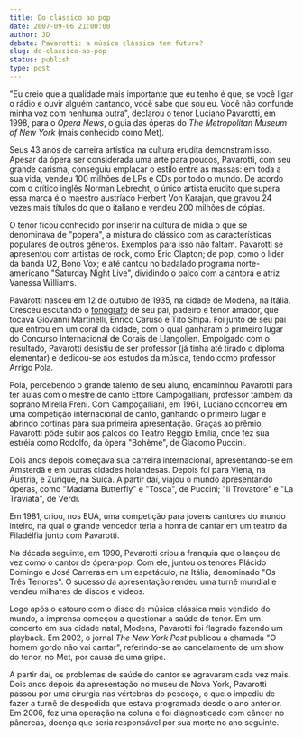 ```yaml
---
title: Do clássico ao pop
date: 2007-09-06 21:00:00
author: JD
debate: Pavarotti: a música clássica tem futuro?
slug: do-classico-ao-pop
status: publish 
type: post
---
```


"Eu creio que a qualidade mais importante que eu tenho é que, se você ligar o rádio e ouvir alguém cantando, você sabe que sou eu. Você não confunde minha voz com nenhuma outra", declarou o tenor Luciano Pavarotti, em 1998, para o *Opera News*, o guia das óperas do *The Metropolitan Museum of New York* (mais conhecido como Met).


Seus 43 anos de carreira artística na cultura erudita demonstram isso. Apesar da ópera ser considerada uma arte para poucos, Pavarotti, com seu grande carisma, conseguiu emplacar o estilo entre as massas: em toda a sua vida, vendeu 100 milhões de LPs e CDs por todo o mundo. De acordo com o crítico inglês Norman Lebrecht, o único artista erudito que supera essa marca é o maestro austríaco Herbert Von Karajan, que gravou 24 vezes mais títulos do que o italiano e vendeu 200 milhões de cópias.


O tenor ficou conhecido por inserir na cultura de mídia o que se denominava de "popera", a mistura do clássico com as características populares de outros gêneros. Exemplos para isso não faltam. Pavarotti se apresentou com artistas de rock, como Eric Clapton; de pop, como o líder da banda U2, Bono Vox; e até cantou no badalado programa norte-americano "Saturday Night Live", dividindo o palco com a cantora e atriz Vanessa Williams.


Pavarotti nasceu em 12 de outubro de 1935, na cidade de Modena, na Itália. Cresceu escutando o [fonógrafo](http://pt.wikipedia.org/wiki/Fon%C3%B3grafo) de seu pai, padeiro e tenor amador, que tocava Giovanni Martinelli, Enrico Caruso e Tito Shipa. Foi junto de seu pai que entrou em um coral da cidade, com o qual ganharam o primeiro lugar do Concurso Internacional de Corais de Llangollen. Empolgado com o resultado, Pavarotti desistiu de ser professor (já tinha até tirado o diploma elementar) e dedicou-se aos estudos da música, tendo como professor Arrigo Pola.


Pola, percebendo o grande talento de seu aluno, encaminhou Pavarotti para ter aulas com o mestre de canto Ettore Campogalliani, professor também da soprano Mirella Freni. Com Campogalliani, em 1961, Luciano concorreu em uma competição internacional de canto, ganhando o primeiro lugar e abrindo cortinas para sua primeira apresentação. Graças ao prêmio, Pavarotti pôde subir aos palcos do Teatro Reggio Emilia, onde fez sua estréia como Rodolfo, da ópera "Bohème", de Giacomo Puccini.


Dois anos depois começava sua carreira internacional, apresentando-se em Amsterdã e em outras cidades holandesas. Depois foi para Viena, na Áustria, e Zurique, na Suíça. A partir daí, viajou o mundo apresentando óperas, como "Madama Butterfly" e "Tosca", de Puccini; "Il Trovatore" e "La Traviata", de Verdi.


Em 1981, criou, nos EUA, uma competição para jovens cantores do mundo inteiro, na qual o grande vencedor teria a honra de cantar em um teatro da Filadélfia junto com Pavarotti.


Na década seguinte, em 1990, Pavarotti criou a franquia que o lançou de vez como o cantor de ópera-pop. Com ele, juntou os tenores Plácido Domingo e José Carreras em um espetáculo, na Itália, denominado "Os Três Tenores". O sucesso da apresentação rendeu uma turnê mundial e vendeu milhares de discos e vídeos.


Logo após o estouro com o disco de música clássica mais vendido do mundo, a imprensa começou a questionar a saúde do tenor. Em um concerto em sua cidade natal, Modena, Pavarotti foi flagrado fazendo um playback. Em 2002, o jornal *The New York Post* publicou a chamada "O homem gordo não vai cantar", referindo-se ao cancelamento de um show do tenor, no Met, por causa de uma gripe.


A partir daí, os problemas de saúde do cantor se agravaram cada vez mais. Dois anos depois da apresentação no museu de Nova York, Pavarotti passou por uma cirurgia nas vértebras do pescoço, o que o impediu de fazer a turnê de despedida que estava programada desde o ano anterior. Em 2006, fez uma operação na coluna e foi diagnosticado com câncer no pâncreas, doença que seria responsável por sua morte no ano seguinte.


